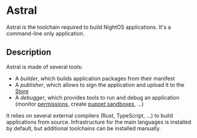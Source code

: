 # Astral

Astral is the toolchain required to build NightOS applications. It's a command-line only application.

## Description

Astral is made of several tools:

- A _builder_, which builds application packages from their manifest
- A _publisher_, which allows to sign the application and upload it to the [Store](Stellar.md)
- A _debugger_, which provides tools to run and debug an application (monitor [permissions](../features/permissions.md), create [puppet sandboxes](../features/sandboxes.md#puppet-sandbox), ...) 

It relies on several external compilers (Rust, TypeScript, ...) to build applications from source. Infrastructure for the main languages is installed by default, but additional toolchains can be installed manually.
